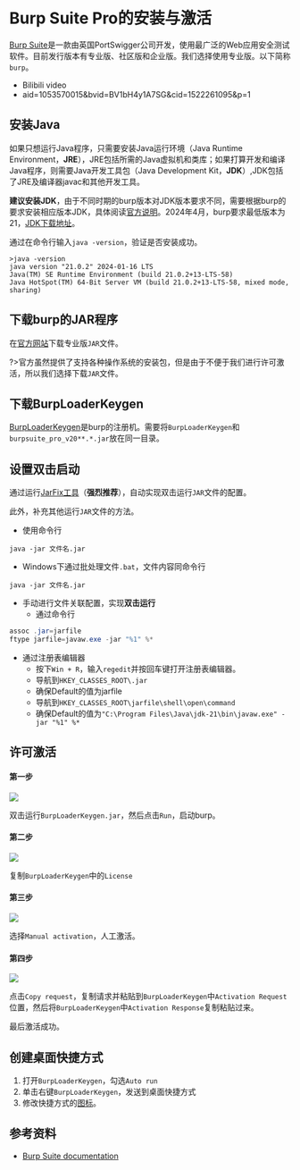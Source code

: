 # Burp Suite Pro的安装与激活

[Burp Suite](https://portswigger.net/burp)是一款由英国PortSwigger公司开发，使用最广泛的Web应用安全测试软件。目前发行版本有专业版、社区版和企业版。我们选择使用专业版。以下简称`burp`。

- Bilibili video
- aid=1053570015&bvid=BV1bH4y1A7SG&cid=1522261095&p=1

## 安装Java

如果只想运行Java程序，只需要安装Java运行环境（Java Runtime Environment，**JRE**），JRE包括所需的Java虚拟机和类库；如果打算开发和编译Java程序，则需要Java开发工具包（Java Development Kit，**JDK**）,JDK包括了JRE及编译器javac和其他开发工具。

**建议安装JDK**，由于不同时期的burp版本对JDK版本要求不同，需要根据burp的要求安装相应版本JDK，具体阅读[官方说明](https://portswigger.net/burp/documentation/desktop/troubleshooting/launch-from-command-line)。2024年4月，burp要求最低版本为21，[JDK下载地址](https://www.oracle.com/cn/java/technologies/downloads/archive/)。

通过在命令行输入`java -version`，验证是否安装成功。

```shell
>java -version
java version "21.0.2" 2024-01-16 LTS
Java(TM) SE Runtime Environment (build 21.0.2+13-LTS-58)
Java HotSpot(TM) 64-Bit Server VM (build 21.0.2+13-LTS-58, mixed mode, sharing)
```

## 下载burp的JAR程序

在[官方网站](https://portswigger.net/burp/releases)下载专业版`JAR`文件。

?>官方虽然提供了支持各种操作系统的安装包，但是由于不便于我们进行许可激活，所以我们选择下载`JAR`文件。

## 下载BurpLoaderKeygen

[BurpLoaderKeygen](https://github.com/h3110w0r1d-y/BurpLoaderKeygen)是burp的注册机。需要将`BurpLoaderKeygen`和`burpsuite_pro_v20**.*.jar`放在同一目录。

## 设置双击启动

通过运行[JarFix工具](https://johann.loefflmann.net/en/software/jarfix/index.html)（**强烈推荐**），自动实现双击运行`JAR`文件的配置。

此外，补充其他运行`JAR`文件的方法。

- 使用命令行

```shell
java -jar 文件名.jar
```

- Windows下通过批处理文件`.bat`，文件内容同命令行

```shell
java -jar 文件名.jar 
```

- 手动进行文件关联配置，实现**双击运行**
  - 通过命令行
  
```powershell
assoc .jar=jarfile
ftype jarfile=javaw.exe -jar "%1" %*
```

  - 通过注册表编辑器
    - 按下`Win + R`，输入`regedit`并按回车键打开注册表编辑器。
    - 导航到`HKEY_CLASSES_ROOT\.jar`
    - 确保Default的值为jarfile
    - 导航到`HKEY_CLASSES_ROOT\jarfile\shell\open\command`
    - 确保Default的值为`"C:\Program Files\Java\jdk-21\bin\javaw.exe" -jar "%1" %*`

## 许可激活

<!-- tabs:start -->

#### **第一步**

![](http://oss.dropsec.xyz/book/BurpLoaderKeygen.png)

双击运行`BurpLoaderKeygen.jar`，然后点击`Run`，启动burp。

#### **第二步**

![](http://oss.dropsec.xyz/book/burp-activation-1.PNG)

复制`BurpLoaderKeygen`中的`License`

#### **第三步**
![](http://oss.dropsec.xyz/book/burp-activation-2.PNG)

选择`Manual activation`，人工激活。

#### **第四步**

![](http://oss.dropsec.xyz/book/burp-activation-3.PNG)

点击`Copy request`，复制请求并粘贴到`BurpLoaderKeygen`中`Activation Request`位置，然后将`BurpLoaderKeygen`中`Activation Response`复制粘贴过来。

最后激活成功。

<!-- tabs:end -->

## 创建桌面快捷方式

1. 打开`BurpLoaderKeygen`，勾选`Auto run`
2. 单击右键`BurpLoaderKeygen`，发送到桌面快捷方式
3. 修改快捷方式的[图标](../../../assets/img/burp-suite-pro.ico)。

## 参考资料
- [Burp Suite documentation](https://portswigger.net/burp/documentation)